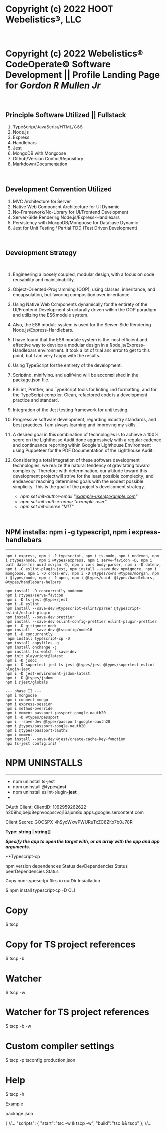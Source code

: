 # Copyright (c) 2022 HOOT Webelistics®, LLC

<br/>

# **Copyright (c) 2022 Webelistics® CodeOperate©️ Software Development || Profile Landing Page for** _Gordon R Mullen Jr_

<br/>

## **Principle Software Utilized || Fullstack**

1. TypeScript/JavaScript/HTML/CSS
2. Node.js
3. Express
4. Handlebars
5. Jest
6. MongoDB with Mongoose
7. Github/Version Control/Repository
8. Markdown/Documentation

<br/>

## **Development Convention Utilized**

1. MVC Architecture for Server
2. Native Web Component Architecture for UI Dynamic
3. No-Framework/No-Library for UI/Frontend Development
4. Server-Side Rendering Node.js/Express-Handlebars
5. Persistency with MongoDB/Mongoose for Database Dynamic
6. Jest for Unit Testing / Partial TDD (Test Driven Development)

<br/>

## Development Strategy

<br/>

1.  Engineering a loosely coupled, modular design, with a focus on code reusability and maintainability.
2.  Object-Oriented-Programming (OOP); using classes, inheritance, and encapsulation, but favoring composition over inheritance.
3.  Using Native Web Components dynamically for the entirety of the UI/Frontend Development structurally driven within the OOP paradigm and utilizing the ES6 module system.
4.  Also, the ES6 module system is used for the Server-Side Rendering Node.js/Express-Handlebars.
5.  I have found that the ES6 module system is the most efficient and effective way to develop a modular design in a Node.js/Express-Handlebars environment. It took a lot of trial and error to get to this point, but I am very happy with the results.
6.  Using TypeScript for the entirety of the development.
7.  Scripting, minifying, and uglifying will be accomplished in the package.json file.
8.  ESLint, Prettier, and TypeScript tools for linting and formatting, and for the TypeScript compiler. Clean, refactored code is a development practice and standard.
9.  Integration of the Jest testing framework for unit testing.
10. Progressive software development, regarding industry standards, and best practices. I am always learning and improving my skills.
11. A desired goal in this combination of technologies is to achieve a 100% score on the Lighthouse Audit done aggressively with a regular cadence and continuance reporting within Google's Lighthouse Environment using Puppeteer for the PDF Documentation of the Lighthouse Audit.
12. Considering a total integration of these software development technologies, we realize the natural tendency of gravitating toward complexity. Therefore with determination, our attitude toward this development project will strive for the least possible complexity; and endeavour reaching determined goals with the modest possible simplicity. This is the goal of the project's development strategy.

    -   _npm set init-author-email "example-user@example.com"_
    -   _npm set init-author-name "example_user"_
    -   _npm set init-license "MIT"_

<br/>

## **NPM installs: npm i -g typescript, npm i express-handlebars**

---

    npm i express, npm i -D typescript, npm i ts-node, npm i nodemon, npm i @types/node, npm i @types/express, npm i serve-favicon -D, npm i path date-fns uuid morgan -D, npm i cors body-parser, npm i -D dotenv,
    npm i -G eslint-plugin-jest, npm install --save-dev npmignore, npm i mongoose, npm i -D cross-env, npm i -D @types/cors @types/morgan, npm i @types/node, npm i -D open, npm i @types/uuid, @types/handlebars, @types/handlebars-helpers

    npm install -D concurrently nodemon
    npm i @types/serve-favicon
    npm i -D ts-jest @types/jest
    npm i -D eslint
    npm install --save-dev @typescript-eslint/parser @typescript-eslint/eslint-plugin
    npm install --save-dev prettier
    npm install --save-dev eslint-config-prettier eslint-plugin-prettier
    npm i -D gitignore node
    npm install --save-dev @tsconfig/node16
    npm i -D concurrently
     npm install typescript-cp -D
    npm install copyfiles -g
    npm install onchange -g
    npm install tsc-watch --save-dev
    npm init playwright@latest
    npm i -D jsdoc
    npm i -D supertest jest ts-jest @types/jest @types/supertest eslint-plugin-jest
    npm i -D jest-environment-jsdom-latest
    npm i -D @types/jsdom
    npm i @jest/globals

    --- phase II ---
    npm i mongoose
    npm i connect-mongo
    npm i express-session
    npm i method-override
    npm i moment passport passport-google-oauth20
    npm i -D @types/passport
    npm i --save-dev @types/passport-google-oauth20
    npm i @types/passport-google-oauth20
    npm i @types/passport-oauth2
    npm i moment
    npm install --save-dev @jest/create-cache-key-function
    npx ts-jest config:init

# NPM UNINSTALLS

---

-   npm uninstall ts-jest
-   npm uninstall @types/**jest**
-   npm uninstall eslint-plugin-**jest**
-   <br/>

OAuth Client:
ClientID: 1062959262622-h209hojbejq8epnvocpsdvoj16ajum8u.apps.googleusercontent.com

Client Secret: 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

**Type: string | string[]**

**_Specify the app to open the target with, or an array with the app and app arguments._**

\*\*Typescript-cp

npm version dependencies Status devDependencies Status peerDependencies Status

Copy non-typescript files to outDir
Installation

$ npm install typescript-cp -D
CLI

# Copy

$ tscp

# Copy for TS project references

$ tscp -b

# Watcher

$ tscp -w

# Watcher for TS project references

$ tscp -b -w

# Custom compiler settings

$ tscp -p tsconfig.production.json

# Help

$ tscp -h

Example

package.json

{
//...
"scripts": {
"start": "tsc -w & tscp -w",
"build": "tsc && tscp"
},
//...

<!--
    ,
    "exclude": [
    "./logs/*.*",
    "./node_modules/*.*",
    "./dist/*.*",
    "./src/types/*.*"
    ],
    "include": ["./views/*.*/*.*"] -->

<!--
	"ts-node": {
		"transpileOnly": false,
		"files": true,
		"compilerOptions": {
			"module": "ESNext"
		}
	}, -->

<!-- "ts": "ts-node --require ts-node/register" -->

<!-- 	"execMap": {
		"ts": "ts-node --files ./src/server.ts"
	}, -->

<!-- "ignore": [".git", "node_modules/**/node_modules"],  -->

<!-- "env": {
		"NODE_ENV": "development"
	}, -->
<!--
     	"execMap": {
    	"ts": "ts-node --require ts-node/register"
    },
 -->

<!--
	<profile-footer id="profileFooter" class="profile-footer"></profile-footer>


    npm install --save-dev copyfiles

    Modify your package.json so it includes a new script:

    "postbundle": "copyfiles -u 1 src/**/*.template dist/"

    Add or update your bundle script so it matches:

    "bundle": "tsc"
 -->
